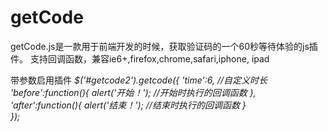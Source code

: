 # getCode
getCode.js是一款用于前端开发的时候，获取验证码的一个60秒等待体验的js插件。 支持回调函数，兼容ie6+,firefox,chrome,safari,iphone, ipad

带参数启用插件
*$('#getcode2').getcode({
		'time':6, //自定义时长
		'before':function(){
			alert('开始！');	 //开始时执行的回调函数
		},
		'after':function(){
			alert('结束！');	 //结束时执行的回调函数
		}					  
});*
